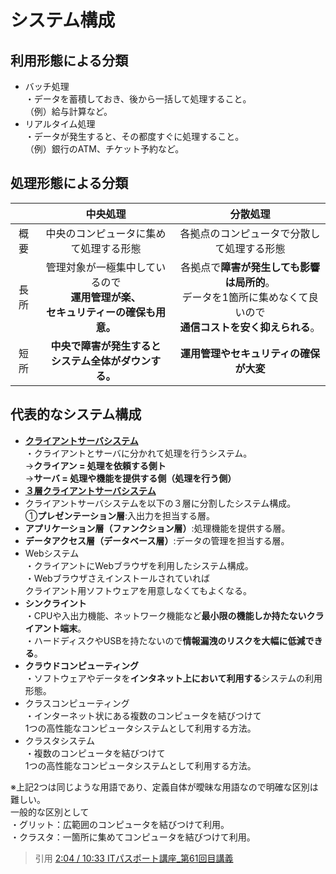 # システム構成  
## 利用形態による分類  
* バッチ処理  
・データを蓄積しておき、後から一括して処理すること。  
（例）給与計算など。  
* リアルタイム処理  
・データが発生すると、その都度すぐに処理すること。  
（例）銀行のATM、チケット予約など。  
## 処理形態による分類  

|    |           **中央処理**       |           **分散処理**          |
|:--:|:---------------------------:|:------------------------------:|
|概要|中央のコンピュータに集めて処理する形態|各拠点のコンピュータで分散して処理する形態|
|長所|管理対象が一極集中しているので<br>**運用管理が楽、<br>セキュリティーの確保も用意。**|各拠点で**障害が発生しても影響は局所的**。<br>データを1箇所に集めなくて良いので<br>**通信コストを安く抑えられる**。|
|短所|**中央で障害が発生すると<br>システム全体がダウンする。**|**運用管理やセキュリティの確保が大変**|

## 代表的なシステム構成  
* [**クライアントサーバシステム**](https://gyazo.com/f9a4dc04029d1135efc6bc513218145d)    
・クライアントとサーバに分かれて処理を行うシステム。  
→**クライアン = 処理を依頼する側ト**    
→**サーバ = 処理や機能を提供する側（処理を行う側）**    
* [**３層クライアントサーバシステム**](https://gyazo.com/55e6be085208fe7b3ec08cd120c891ae)  
* クライアントサーバシステムを以下の３層に分割したシステム構成。  
①**プレゼンテーション層**:入出力を担当する層。  
* **アプリケーション層（ファンクション層）**:処理機能を提供する層。  
* **データアクセス層（データベース層）**:データの管理を担当する層。  
* Webシステム  
・クライアントにWebブラウザを利用したシステム構成。  
・Webブラウザさえインストールされていれば  
クライアント用ソフトウェアを用意しなくてもよくなる。  
* **シンクライント**  
・CPUや入出力機能、ネットワーク機能など**最小限の機能しか持たないクライアント端末**。  
・ハードディスクやUSBを持たないので**情報漏洩のリスクを大幅に低減できる**。  
* **クラウドコンピューティング**  
・ソフトウェアやデータを**インタネット上において利用する**システムの利用形態。  
* クラスコンピューティング  
・インターネット状にある複数のコンピュータを結びつけて  
1つの高性能なコンピュータシステムとして利用する方法。  
* クラスタシステム  
・複数のコンピュータを結びつけて  
1つの高性能なコンピュータシステムとして利用する方法。  
  
※上記2つは同じような用語であり、定義自体が曖昧な用語なので明確な区別は難しい。  
一般的な区別として  
・グリット：広範囲のコンピュータを結びつけて利用。    
・クラスタ：一箇所に集めてコンピュータを結びつけて利用。  




> 引用
[
2:04 / 10:33
ITパスポート講座_第61回目講義](https://www.youtube.com/watch?v=N6z7XTUUzXY&list=PLC9xywNMIf9jgTizhye6GyPjZcuPZ9ou5&index=63&t=0s)  

